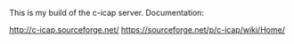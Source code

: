 This is my build of the c-icap server. Documentation:

http://c-icap.sourceforge.net/
https://sourceforge.net/p/c-icap/wiki/Home/
